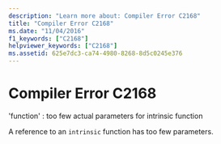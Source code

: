 ```yaml
---
description: "Learn more about: Compiler Error C2168"
title: "Compiler Error C2168"
ms.date: "11/04/2016"
f1_keywords: ["C2168"]
helpviewer_keywords: ["C2168"]
ms.assetid: 625e7dc3-ca74-4980-8268-8d5c0245e376
---
```

# Compiler Error C2168

'function' : too few actual parameters for intrinsic function

A reference to an `intrinsic` function has too few parameters.

